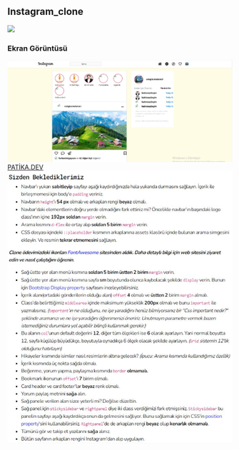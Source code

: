 
<h2>Instagram_clone</h2>
<img src="1.gif">
<h3>Ekran Görüntüsü</h3>
<img src="1.JPG">
<a href="https://www.patika.dev/tr">PATİKA.DEV</a>
<img src="patika.JPG">
